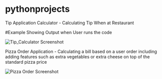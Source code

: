 # pythonprojects
Tip Application Calculator - Calculating Tip When at Restaurant


#Example Showing Output when User runs the code




![Tip_Calculator Screenshot](https://user-images.githubusercontent.com/98291128/150799348-c06dd6ed-5ce6-483c-8574-5b1bbf942d35.PNG)



Pizza Order Application - Calculating a bill based on a user order including adding features such as extra vegetables or extra cheese on top of the standard pizza price


![Pizza Order Screenshot](https://user-images.githubusercontent.com/98291128/150803913-10eab496-bd75-402a-8659-fe0792088006.PNG)


